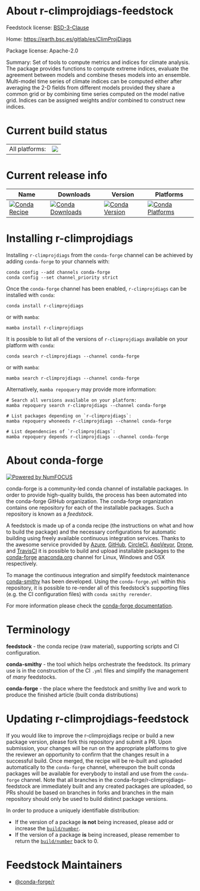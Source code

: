 About r-climprojdiags-feedstock
===============================

Feedstock license: [BSD-3-Clause](https://github.com/conda-forge/r-climprojdiags-feedstock/blob/main/LICENSE.txt)

Home: https://earth.bsc.es/gitlab/es/ClimProjDiags

Package license: Apache-2.0

Summary: Set of tools to compute metrics and indices for climate analysis. The package provides functions to compute extreme indices, evaluate the agreement between models and combine theses models into an ensemble. Multi-model time series of climate indices can be computed either after averaging the 2-D fields from different models provided they share a common grid or by combining time series computed on the model native grid. Indices can be assigned weights and/or combined to construct new indices.

Current build status
====================


<table><tr><td>All platforms:</td>
    <td>
      <a href="https://dev.azure.com/conda-forge/feedstock-builds/_build/latest?definitionId=10500&branchName=main">
        <img src="https://dev.azure.com/conda-forge/feedstock-builds/_apis/build/status/r-climprojdiags-feedstock?branchName=main">
      </a>
    </td>
  </tr>
</table>

Current release info
====================

| Name | Downloads | Version | Platforms |
| --- | --- | --- | --- |
| [![Conda Recipe](https://img.shields.io/badge/recipe-r--climprojdiags-green.svg)](https://anaconda.org/conda-forge/r-climprojdiags) | [![Conda Downloads](https://img.shields.io/conda/dn/conda-forge/r-climprojdiags.svg)](https://anaconda.org/conda-forge/r-climprojdiags) | [![Conda Version](https://img.shields.io/conda/vn/conda-forge/r-climprojdiags.svg)](https://anaconda.org/conda-forge/r-climprojdiags) | [![Conda Platforms](https://img.shields.io/conda/pn/conda-forge/r-climprojdiags.svg)](https://anaconda.org/conda-forge/r-climprojdiags) |

Installing r-climprojdiags
==========================

Installing `r-climprojdiags` from the `conda-forge` channel can be achieved by adding `conda-forge` to your channels with:

```
conda config --add channels conda-forge
conda config --set channel_priority strict
```

Once the `conda-forge` channel has been enabled, `r-climprojdiags` can be installed with `conda`:

```
conda install r-climprojdiags
```

or with `mamba`:

```
mamba install r-climprojdiags
```

It is possible to list all of the versions of `r-climprojdiags` available on your platform with `conda`:

```
conda search r-climprojdiags --channel conda-forge
```

or with `mamba`:

```
mamba search r-climprojdiags --channel conda-forge
```

Alternatively, `mamba repoquery` may provide more information:

```
# Search all versions available on your platform:
mamba repoquery search r-climprojdiags --channel conda-forge

# List packages depending on `r-climprojdiags`:
mamba repoquery whoneeds r-climprojdiags --channel conda-forge

# List dependencies of `r-climprojdiags`:
mamba repoquery depends r-climprojdiags --channel conda-forge
```


About conda-forge
=================

[![Powered by
NumFOCUS](https://img.shields.io/badge/powered%20by-NumFOCUS-orange.svg?style=flat&colorA=E1523D&colorB=007D8A)](https://numfocus.org)

conda-forge is a community-led conda channel of installable packages.
In order to provide high-quality builds, the process has been automated into the
conda-forge GitHub organization. The conda-forge organization contains one repository
for each of the installable packages. Such a repository is known as a *feedstock*.

A feedstock is made up of a conda recipe (the instructions on what and how to build
the package) and the necessary configurations for automatic building using freely
available continuous integration services. Thanks to the awesome service provided by
[Azure](https://azure.microsoft.com/en-us/services/devops/), [GitHub](https://github.com/),
[CircleCI](https://circleci.com/), [AppVeyor](https://www.appveyor.com/),
[Drone](https://cloud.drone.io/welcome), and [TravisCI](https://travis-ci.com/)
it is possible to build and upload installable packages to the
[conda-forge](https://anaconda.org/conda-forge) [anaconda.org](https://anaconda.org/)
channel for Linux, Windows and OSX respectively.

To manage the continuous integration and simplify feedstock maintenance
[conda-smithy](https://github.com/conda-forge/conda-smithy) has been developed.
Using the ``conda-forge.yml`` within this repository, it is possible to re-render all of
this feedstock's supporting files (e.g. the CI configuration files) with ``conda smithy rerender``.

For more information please check the [conda-forge documentation](https://conda-forge.org/docs/).

Terminology
===========

**feedstock** - the conda recipe (raw material), supporting scripts and CI configuration.

**conda-smithy** - the tool which helps orchestrate the feedstock.
                   Its primary use is in the construction of the CI ``.yml`` files
                   and simplify the management of *many* feedstocks.

**conda-forge** - the place where the feedstock and smithy live and work to
                  produce the finished article (built conda distributions)


Updating r-climprojdiags-feedstock
==================================

If you would like to improve the r-climprojdiags recipe or build a new
package version, please fork this repository and submit a PR. Upon submission,
your changes will be run on the appropriate platforms to give the reviewer an
opportunity to confirm that the changes result in a successful build. Once
merged, the recipe will be re-built and uploaded automatically to the
`conda-forge` channel, whereupon the built conda packages will be available for
everybody to install and use from the `conda-forge` channel.
Note that all branches in the conda-forge/r-climprojdiags-feedstock are
immediately built and any created packages are uploaded, so PRs should be based
on branches in forks and branches in the main repository should only be used to
build distinct package versions.

In order to produce a uniquely identifiable distribution:
 * If the version of a package **is not** being increased, please add or increase
   the [``build/number``](https://docs.conda.io/projects/conda-build/en/latest/resources/define-metadata.html#build-number-and-string).
 * If the version of a package **is** being increased, please remember to return
   the [``build/number``](https://docs.conda.io/projects/conda-build/en/latest/resources/define-metadata.html#build-number-and-string)
   back to 0.

Feedstock Maintainers
=====================

* [@conda-forge/r](https://github.com/orgs/conda-forge/teams/r/)

